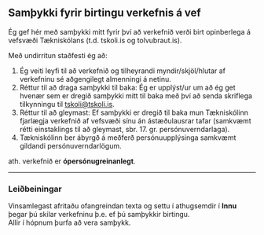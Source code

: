 ## Samþykki fyrir birtingu verkefnis á vef
Ég gef hér með samþykki mitt fyrir því að verkefnið verði birt opinberlega á vefsvæði Tækniskólans (t.d. tskoli.is og tolvubraut.is).

Með undirritun staðfesti ég að:
1. Ég veiti leyfi til að verkefnið og tilheyrandi myndir/skjöl/hlutar af verkefninu sé aðgengilegt almenningi á netinu.
1. Réttur til að draga samþykki til baka: Ég er upplýst/ur um að ég get hvenær sem er dregið samþykki mitt til baka með því að senda skriflega tilkynningu til tskoli@tskoli.is.
1. Réttur til að gleymast: Ef samþykki er dregið til baka mun Tækniskólinn fjarlægja verkefnið af vefsvæði sínu án ástæðulausrar tafar (samkvæmt rétti einstaklings til að gleymast, sbr. 17. gr. persónuverndarlaga).
1. Tækniskólinn ber ábyrgð á meðferð persónuupplýsinga samkvæmt gildandi persónuverndarlögum.

ath. verkefnið er **ópersónugreinanlegt**.

---

### Leiðbeiningar
Vinsamlegast afritaðu ofangreindan texta og settu í athugsemdir í **Innu** þegar þú skilar verkefninu þ.e. ef þú samþykkir birtingu. <br>
Allir í hópnum þurfa að vera samþykk.
